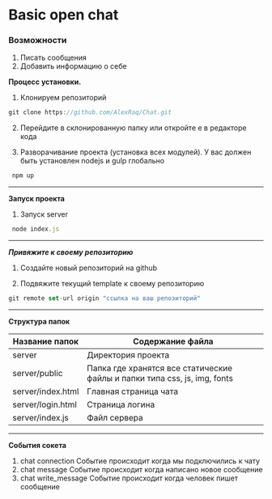 Basic open chat
=====================

### Возможности
1. Писать сообщения
2. Добавить информацию о себе


**Процесс установки.**

1. Клонируем репозиторий
```js
git clone https://github.com/AlexRaq/Chat.git
```
2. Перейдите в склонированную папку или откройте е в редакторе кода

3. Разворачивание проекта (установка всех модулей). У вас должен быть установлен nodejs и gulp глобально
```js
 npm up
```

---
**Запуск проекта**

1. Запуск server
```js
 node index.js
```
---
***Привяжите к своему репозиторию***
1. Создайте новый репозиторий на github

2. Подвяжите текущий template к своему репозиторию
```js
git remote set-url origin "ссылка на ваш репозиторий"
```
---


**Структура папок**

Название папок  | Содержание файла
----------------|----------------------
server              | Директория проекта
server/public       | Папка где хранятся все статические файлы и папки типа css, js, img, fonts
server/index.html   | Главная страница чата
server/login.html   | Страница логина
server/index.js     | Файл сервера

---

**События сокета**
1. chat connection
Событие происходит когда мы подключились к чату
2. chat message
Событие происходит когда написано новое сообщение
3. chat write_message
Событие происходит когда человек пишет сообщение
